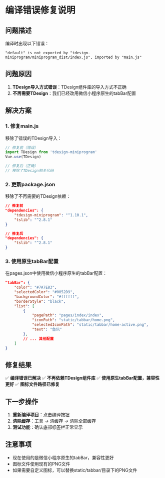 # 编译错误修复说明

## 问题描述
编译时出现以下错误：
```
"default" is not exported by "tdesign-miniprogram/miniprogram_dist/index.js", imported by "main.js"
```

## 问题原因
1. **TDesign导入方式错误**：TDesign组件库的导入方式不正确
2. **不再需要TDesign**：我们已经改用微信小程序原生的tabBar配置

## 解决方案

### 1. 修复main.js
移除了错误的TDesign导入：
```javascript
// 修复前（错误）
import TDesign from 'tdesign-miniprogram'
Vue.use(TDesign)

// 修复后（正确）
// 移除了TDesign相关代码
```

### 2. 更新package.json
移除了不再需要的TDesign依赖：
```json
// 修复前
"dependencies": {
    "tdesign-miniprogram": "^1.10.1",
    "tslib": "^2.8.1"
}

// 修复后
"dependencies": {
    "tslib": "^2.8.1"
}
```

### 3. 使用原生tabBar配置
在pages.json中使用微信小程序原生的tabBar配置：
```json
"tabBar": {
    "color": "#7A7E83",
    "selectedColor": "#0052D9",
    "backgroundColor": "#ffffff",
    "borderStyle": "black",
    "list": [
        {
            "pagePath": "pages/index/index",
            "iconPath": "static/tabbar/home.png",
            "selectedIconPath": "static/tabbar/home-active.png",
            "text": "鱼讯"
        },
        // ... 其他配置
    ]
}
```

## 修复结果
✅ **编译错误已解决**
✅ **不再依赖TDesign组件库**
✅ **使用原生tabBar配置，兼容性更好**
✅ **图标文件路径已修复**

## 下一步操作
1. **重新编译项目**：点击编译按钮
2. **清除缓存**：工具 -> 清缓存 -> 清除全部缓存
3. **测试功能**：确认底部标签栏正常显示

## 注意事项
- 现在使用的是微信小程序原生的tabBar，兼容性更好
- 图标文件使用现有的PNG文件
- 如果需要自定义图标，可以替换static/tabbar/目录下的PNG文件
